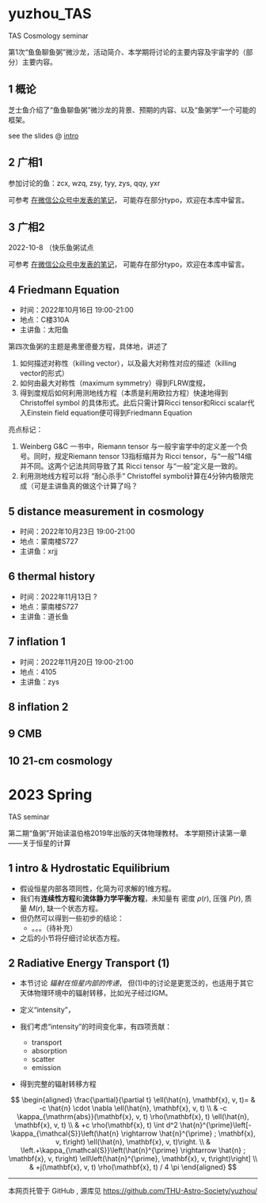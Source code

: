 # yuzhou_TAS

TAS Cosmology seminar

第1次“鱼鱼聊鱼粥”微沙龙，活动简介、本学期将讨论的主要内容及宇宙学的（部分）主要内容。

## 1 概论

芝士鱼介绍了“鱼鱼聊鱼粥”微沙龙的背景、预期的内容、以及“鱼粥学”一个可能的框架。

see the slides @
[intro](https://siyizhao.github.io/yuzhou_TAS/intro/index.html)

## 2 广相1

参加讨论的鱼：zcx, wzq, zsy, tyy, zys, qqy, yxr

可参考 [在微信公众号中发表的笔记](https://mp.weixin.qq.com/s/neNO3lazsxxd-yKx1l_Uyw)， 可能存在部分typo，欢迎在本库中留言。

## 3 广相2

2022-10-8
（快乐鱼粥试点

可参考 [在微信公众号中发表的笔记](https://mp.weixin.qq.com/s/7ChW5ZvHDnyrFSY-gVrR8w)， 可能存在部分typo，欢迎在本库中留言。


## 4 Friedmann Equation

- 时间：2022年10月16日 19:00-21:00
- 地点：C楼310A
- 主讲鱼：太阳鱼

第四次鱼粥的主题是弗里德曼方程，具体地，讲述了
1. 如何描述对称性（killing vector），以及最大对称性对应的描述（killing vector的形式）
2. 如何由最大对称性（maximum symmetry）得到FLRW度规，
3. 得到度规后如何利用测地线方程（本质是利用欧拉方程）快速地得到 Christoffel symbol 的具体形式。此后只需计算Ricci tensor和Ricci scalar代入Einstein field equation便可得到Friedmann Equation

亮点标记：
1. Weinberg G&C 一书中，Riemann tensor 与一般宇宙学中的定义差一个负号。同时，规定Riemann tensor 13指标缩并为 Ricci tensor，与“一般”14缩并不同。这两个记法共同导致了其 Ricci tensor 与“一般”定义是一致的。
2. 利用测地线方程可以将 “耐心杀手” Christoffel symbol计算在4分钟内极限完成（可是主讲鱼真的做这个计算了吗？

## 5 distance measurement in cosmology

- 时间：2022年10月23日 19:00-21:00
- 地点：蒙南楼S727
- 主讲鱼：xrjj

## 6 thermal history

- 时间：2022年11月13日 ?
- 地点：蒙南楼S727
- 主讲鱼：道长鱼

## 7 inflation 1

- 时间：2022年11月20日 19:00-21:00
- 地点：4105
- 主讲鱼：zys

## 8 inflation 2

## 9 CMB

## 10 21-cm cosmology

# 2023 Spring

TAS seminar

第二期“鱼粥”开始读温伯格2019年出版的天体物理教材。
本学期预计读第一章——关于恒星的计算

## 1 intro & Hydrostatic Equilibrium

- 假设恒星内部各项同性，化简为可求解的1维方程。
- 我们有**连续性方程**和**流体静力学平衡方程**，未知量有 密度 $\rho(r)$, 压强 $P(r)$, 质量 $M(r)$, 缺一个状态方程。
- 但仍然可以得到一些初步的结论：
  - 。。。（待补充）
- 之后的小节将仔细讨论状态方程。

## 2 Radiative Energy Transport (1)

- 本节讨论 *辐射在恒星内部的传递*， 但(1)中的讨论是更宽泛的，也适用于其它天体物理环境中的辐射转移，比如光子经过IGM。

- 定义“intensity”，
- 我们考虑“intensity”的时间变化率，有四项贡献：
  - transport
  - absorption
  - scatter
  - emission
- 得到完整的辐射转移方程

$$
\begin{aligned}
\frac{\partial}{\partial t} \ell(\hat{n}, \mathbf{x}, v, t)= & -c \hat{n} \cdot \nabla \ell(\hat{n}, \mathbf{x}, v, t) \\
& -c \kappa_{\mathrm{abs}}(\mathbf{x}, v, t) \rho(\mathbf{x}, t) \ell(\hat{n}, \mathbf{x}, v, t) \\
& +c \rho(\mathbf{x}, t) \int d^2 \hat{n}^{\prime}\left[-\kappa_{\mathcal{S}}\left(\hat{n} \rightarrow \hat{n}^{\prime} ; \mathbf{x}, v, t\right) \ell(\hat{n}, \mathbf{x}, v, t)\right. \\
& \left.+\kappa_{\mathcal{S}}\left(\hat{n}^{\prime} \rightarrow \hat{n} ; \mathbf{x}, v, t\right) \ell\left(\hat{n}^{\prime}, \mathbf{x}, v, t\right)\right] \\
& +j(\mathbf{x}, v, t) \rho(\mathbf{x}, t) / 4 \pi
\end{aligned}
$$


---

本网页托管于 GitHub , 源库见 https://github.com/THU-Astro-Society/yuzhou/
